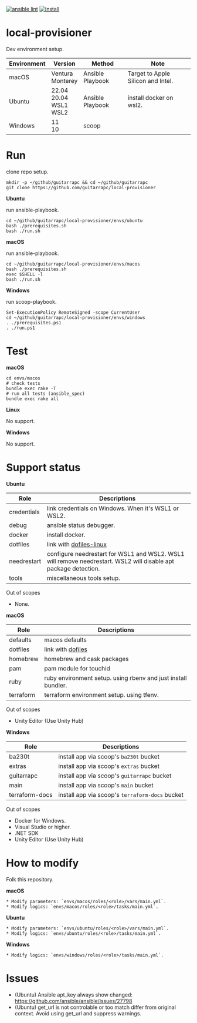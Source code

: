 [![ansible lint](https://github.com/guitarrapc/local-provisioner/actions/workflows/ansible-lint.yaml/badge.svg)](https://github.com/guitarrapc/local-provisioner/actions/workflows/ansible-lint.yaml) [![install](https://github.com/guitarrapc/local-provisioner/actions/workflows/install.yaml/badge.svg)](https://github.com/guitarrapc/local-provisioner/actions/workflows/install.yaml)

# local-provisioner

Dev environment setup.

Environment | Version | Method | Note
---- | ---- | ---- | ----
macOS | Ventura<br/>Monterey | Ansible Playbook | Target to Apple Silicon and Intel.
Ubuntu | 22.04<br/>20.04<br/>WSL1<br/>WSL2 | Ansible Playbook | install docker on wsl2.
Windows | 11<br/>10 | scoop |

# Run

clone repo setup.

```shell
mkdir -p ~/github/guitarrapc && cd ~/github/guitarrapc
git clone https://github.com/guitarrapc/local-provisioner
```

**Ubuntu**

run ansible-playbook.

```shell
cd ~/github/guitarrapc/local-provisioner/envs/ubuntu
bash ./prerequisites.sh
bash ./run.sh
```

**macOS**

run ansible-playbook.

```shell
cd ~/github/guitarrapc/local-provisioner/envs/macos
bash ./prerequisites.sh
exec $SHELL -l
bash ./run.sh
```

**Windows**

run scoop-playbook.

```shell
Set-ExecutionPolicy RemoteSigned -scope CurrentUser
cd ~/github/guitarrapc/local-provisioner/envs/windows
. ./prerequisites.ps1
. ./run.ps1
```

# Test

**macOS**

```shell
cd envs/macos
# check tests
bundle exec rake -T
# run all tests (ansible_spec)
bundle exec rake all
```

**Linux**

No support.

**Windows**

No support.

# Support status

**Ubuntu**

Role | Descriptions
---- | ----
credentials | link credentials on Windows. When it's WSL1 or WSL2.
debug | ansible status debugger.
docker | install docker.
dotfiles | link with [dofiles-linux](https://github.com/guitarrapc/dotfiles-linux)
needrestart | configure needrestart for WSL1 and WSL2. WSL1 will remove needrestart. WSL2 will disable apt package detection.
tools | miscellaneous tools setup.

Out of scopes

* None.

**macOS**

Role | Descriptions
---- | ----
defaults | macos defaults
dotfiles | link with [dofiles](https://github.com/guitarrapc/dotfiles)
homebrew | homebrew and cask packages
pam | pam module for touchid
ruby | ruby environment setup. using rbenv and just install bundler.
terraform | terraform environment setup. using tfenv.

Out of scopes

* Unity Editor (Use Unity Hub)

**Windows**

Role | Descriptions
---- | ----
ba230t | install app via scoop's `ba230t` bucket
extras | install app via scoop's `extras` bucket
guitarrapc | install app via scoop's `guitarrapc` bucket
main | install app via scoop's `main` bucket
terraform-docs | install app via scoop's `terraform-docs` bucket

Out of scopes

* Docker for Windows.
* Visual Studio or higher.
* .NET SDK
* Unity Editor (Use Unity Hub)

# How to modify

Folk this repository.

**macOS**

    * Modify parameters: `envs/macos/roles/<role>/vars/main.yml`.
    * Modify logics: `envs/macos/roles/<role>/tasks/main.yml`.

**Ubuntu**

    * Modify parameters: `envs/ubuntu/roles/<role>/vars/main.yml`.
    * Modify logics: `envs/ubuntu/roles/<role>/tasks/main.yml`.

**Windows**

    * Modify logics: `envs/windows/roles/<role>/tasks/main.yml`.

# Issues

* (Ubuntu) Ansible apt_key always show changed: https://github.com/ansible/ansible/issues/27798
* (Ubuntu) get_url is not controlable or too match differ from original context. Avoid using get_url and suppress warnings.

